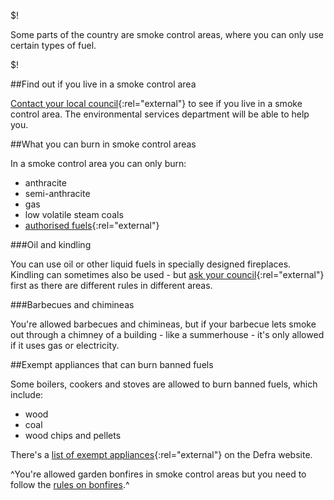 $!

Some parts of the country are smoke control areas, where you can only use certain types of fuel.

$!

##Find out if you live in a smoke control area

[Contact your local council](http://local.direct.gov.uk/LDGRedirect/index.jsp?mode=1.1 "contact your local council"){:rel="external"} to see if you live in a smoke control area. The environmental services department will be able to help you. 

##What you can burn in smoke control areas

In a smoke control area you can only burn:

- anthracite
- semi-anthracite
- gas
- low volatile steam coals
- [authorised fuels](http://smokecontrol.defra.gov.uk/fuels.php "authorised fuels"){:rel="external"} 

###Oil and kindling

You can use oil or other liquid fuels in specially designed fireplaces. Kindling can sometimes also be used - but [ask your council](http://local.direct.gov.uk/LDGRedirect/index.jsp?mode=1.1 "ask your council"){:rel="external"} first as there are different rules in different areas.

###Barbecues and chimineas

You're allowed barbecues and chimineas, but if your barbecue lets smoke out through a chimney of a building - like a summerhouse - it's only allowed if it uses gas or electricity.

##Exempt appliances that can burn banned fuels

Some boilers, cookers and stoves are allowed to burn banned fuels, which include:

- wood
- coal
- wood chips and pellets

There's a [list of exempt appliances](http://smokecontrol.defra.gov.uk/appliances.php "list of exempt appliances"){:rel="external"} on the Defra website.

^You're allowed garden bonfires in smoke control areas but you need to follow the [rules on bonfires](/garden-bonfires-rules "rules on bonfires").^




